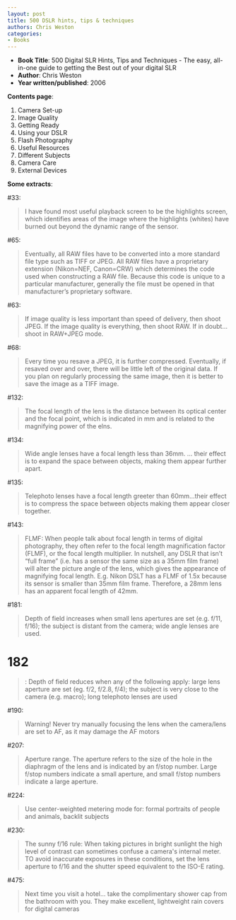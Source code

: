 ```yaml
---
layout: post
title: 500 DSLR hints, tips & techniques
authors: Chris Weston
categories:
- Books
---
```



- **Book Title**: 500 Digital SLR Hints, Tips and Techniques - The easy, all-in-one guide to getting the Best out of your digital SLR
- **Author**: Chris Weston
- **Year written/published**: 2006

**Contents page**:

1. Camera Set-up
2. Image Quality
3. Getting Ready
4. Using your DSLR
5. Flash Photography
6. Useful Resources
7. Different Subjects
8. Camera Care
9. External Devices

**Some extracts**:

#33:

> I have found most useful playback screen to be the highlights screen, which identifies areas of the image where the highlights (whites) have burned out beyond the dynamic range of the sensor.

#65:

> Eventually, all RAW files have to be converted into a more standard file type such as TIFF or JPEG. All RAW files have a proprietary extension (Nikon=NEF, Canon=CRW) which determines the code used when constructing a RAW file. Because this code is unique to a particular manufacturer, generally the file must be opened in that manufacturer’s proprietary software.

#63:

> If image quality is less important than speed of delivery, then shoot JPEG. If the image quality is everything, then shoot RAW. If in doubt… shoot in RAW+JPEG mode.

#68:

> Every time you resave a JPEG, it is further compressed. Eventually, if resaved over and over, there will be little left of the original data. If you plan on regularly processing the same image, then it is better to save the image as a TIFF image.

#132:

>  The focal length of the lens is the distance between its optical center and the focal point, which is indicated in mm and is related to the magnifying power of the elns.

#134:

>  Wide angle lenses have a focal length less than 36mm. … their effect is to expand the space between objects, making them appear further apart.

#135:

>  Telephoto lenses have a focal length greeter than 60mm…their effect is to compress the space between objects making them appear closer together.

#143:

>  FLMF: When people talk about focal length in terms of digital photography, they often refer to the focal length magnification factor (FLMF), or the focal length multiplier. In nutshell, any DSLR that isn’t “full frame” (i.e. has a sensor the same size as a 35mm film frame) will alter the picture angle of the lens, which gives the appearance of magnifying focal length. E.g. Nikon DSLT has a FLMF of 1.5x because its sensor is smaller than 35mm film frame. Therefore, a 28mm lens has an apparent focal length of 42mm.

#181:

>  Depth of field increases when small lens apertures are set (e.g. f/11, f/16); the subject is distant from the camera; wide angle lenses are used.

# 182

> : Depth of field reduces when any of the following apply: large lens aperture are set (eg. f/2, f/2.8, f/4); the subject is very close to the camera (e.g. macro); long telephoto lenses are used

#190:

>  Warning! Never try manually focusing the lens when the camera/lens are set to AF, as it may damage the AF motors

#207:

>  Aperture range. The aperture refers to the size of the hole in the diaphragm of the lens and is indicated by an f/stop number. Large f/stop numbers indicate a small aperture, and small f/stop numbers indicate a large aperture.

#224:

>  Use center-weighted metering mode for: formal portraits of people and animals, backlit subjects

#230:

>  The sunny f/16 rule: When taking pictures in bright sunlight the high level of contrast can sometimes confuse a camera's internal meter. TO avoid inaccurate exposures in these conditions, set the lens aperture to f/16 and the shutter speed equivalent to the ISO-E rating.

#475:

>  Next time you visit a hotel... take the complimentary shower cap from the bathroom with you. They make excellent, lightweight rain covers for digital cameras
